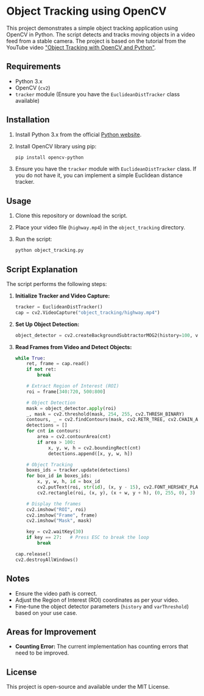 # Object Tracking using OpenCV

This project demonstrates a simple object tracking application using OpenCV in Python. The script detects and tracks moving objects in a video feed from a stable camera. The project is based on the tutorial from the YouTube video ["Object Tracking with OpenCV and Python"](https://www.youtube.com/watch?v=O3b8lVF93jU&list=LL&index=11&t=417s).

## Requirements

- Python 3.x
- OpenCV (`cv2`)
- `tracker` module (Ensure you have the `EuclideanDistTracker` class available)

## Installation

1. Install Python 3.x from the official [Python website](https://www.python.org/).
2. Install OpenCV library using pip:

    ```bash
    pip install opencv-python
    ```

3. Ensure you have the `tracker` module with `EuclideanDistTracker` class. If you do not have it, you can implement a simple Euclidean distance tracker.

## Usage

1. Clone this repository or download the script.
2. Place your video file (`highway.mp4`) in the `object_tracking` directory.
3. Run the script:

    ```bash
    python object_tracking.py
    ```

## Script Explanation

The script performs the following steps:

1. **Initialize Tracker and Video Capture:**

    ```python
    tracker = EuclideanDistTracker()
    cap = cv2.VideoCapture("object_tracking/highway.mp4")
    ```

2. **Set Up Object Detection:**

    ```python
    object_detector = cv2.createBackgroundSubtractorMOG2(history=100, varThreshold=40)
    ```

3. **Read Frames from Video and Detect Objects:**

    ```python
    while True:
        ret, frame = cap.read()
        if not ret:
            break

        # Extract Region of Interest (ROI)
        roi = frame[340:720, 500:800]

        # Object Detection
        mask = object_detector.apply(roi)
        _, mask = cv2.threshold(mask, 254, 255, cv2.THRESH_BINARY)
        contours, _ = cv2.findContours(mask, cv2.RETR_TREE, cv2.CHAIN_APPROX_SIMPLE)
        detections = []
        for cnt in contours:
            area = cv2.contourArea(cnt)
            if area > 100:
                x, y, w, h = cv2.boundingRect(cnt)
                detections.append([x, y, w, h])

        # Object Tracking
        boxes_ids = tracker.update(detections)
        for box_id in boxes_ids:
            x, y, w, h, id = box_id
            cv2.putText(roi, str(id), (x, y - 15), cv2.FONT_HERSHEY_PLAIN, 2, (255, 0, 0), 2)
            cv2.rectangle(roi, (x, y), (x + w, y + h), (0, 255, 0), 3)

        # Display the frames
        cv2.imshow("ROI", roi)
        cv2.imshow("Frame", frame)
        cv2.imshow("Mask", mask)

        key = cv2.waitKey(30)
        if key == 27:   # Press ESC to break the loop
            break

    cap.release()
    cv2.destroyAllWindows()
    ```

## Notes

- Ensure the video path is correct.
- Adjust the Region of Interest (ROI) coordinates as per your video.
- Fine-tune the object detector parameters (`history` and `varThreshold`) based on your use case.

## Areas for Improvement

- **Counting Error:** The current implementation has counting errors that need to be improved.

## License

This project is open-source and available under the MIT License.
